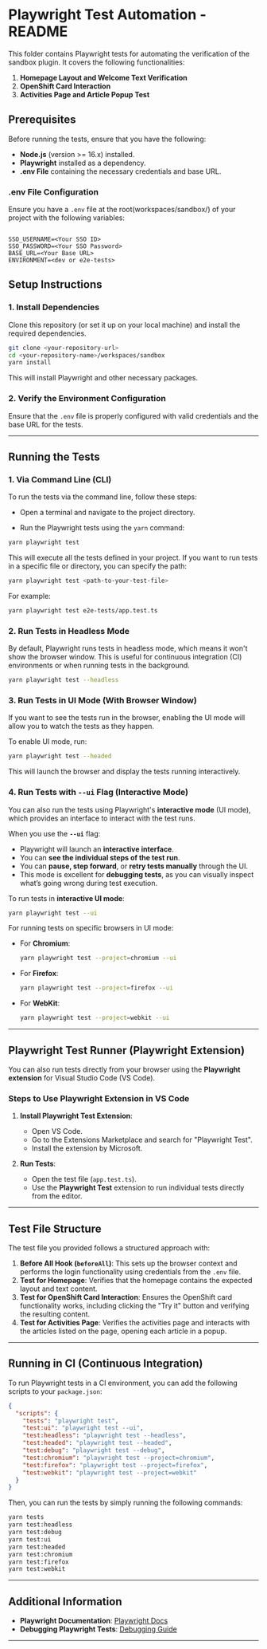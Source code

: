 # Playwright Test Automation - README

This folder contains Playwright tests for automating the verification of the sandbox plugin. It covers the following functionalities:

1. **Homepage Layout and Welcome Text Verification**
2. **OpenShift Card Interaction**
3. **Activities Page and Article Popup Test**

## Prerequisites

Before running the tests, ensure that you have the following:

- **Node.js** (version >= 16.x) installed.
- **Playwright** installed as a dependency.
- **.env File** containing the necessary credentials and base URL.

### .env File Configuration

Ensure you have a `.env` file at the root(workspaces/sandbox/) of your project with the following variables:

```

SSO_USERNAME=<Your SSO ID>
SSO_PASSWORD=<Your SSO Password>
BASE_URL=<Your Base URL>
ENVIRONMENT=<dev or e2e-tests>
```

## Setup Instructions

### 1. Install Dependencies

Clone this repository (or set it up on your local machine) and install the required dependencies.

```bash
git clone <your-repository-url>
cd <your-repository-name>/workspaces/sandbox
yarn install
```

This will install Playwright and other necessary packages.

### 2. Verify the Environment Configuration

Ensure that the `.env` file is properly configured with valid credentials and the base URL for the tests.

---

## Running the Tests

### 1. **Via Command Line (CLI)**

To run the tests via the command line, follow these steps:

- Open a terminal and navigate to the project directory.

- Run the Playwright tests using the `yarn` command:

```bash
yarn playwright test
```

This will execute all the tests defined in your project. If you want to run tests in a specific file or directory, you can specify the path:

```bash
yarn playwright test <path-to-your-test-file>
```

For example:

```bash
yarn playwright test e2e-tests/app.test.ts
```

### 2. **Run Tests in Headless Mode**

By default, Playwright runs tests in headless mode, which means it won't show the browser window. This is useful for continuous integration (CI) environments or when running tests in the background.

```bash
yarn playwright test --headless
```

### 3. **Run Tests in UI Mode (With Browser Window)**

If you want to see the tests run in the browser, enabling the UI mode will allow you to watch the tests as they happen.

To enable UI mode, run:

```bash
yarn playwright test --headed
```

This will launch the browser and display the tests running interactively.

### 4. **Run Tests with `--ui` Flag (Interactive Mode)**

You can also run the tests using Playwright's **interactive mode** (UI mode), which provides an interface to interact with the test runs.

When you use the **`--ui`** flag:

- Playwright will launch an **interactive interface**.
- You can **see the individual steps of the test run**.
- You can **pause, step forward**, or **retry tests manually** through the UI.
- This mode is excellent for **debugging tests**, as you can visually inspect what’s going wrong during test execution.

To run tests in **interactive UI mode**:

```bash
yarn playwright test --ui
```

For running tests on specific browsers in UI mode:

- For **Chromium**:

  ```bash
  yarn playwright test --project=chromium --ui
  ```

- For **Firefox**:

  ```bash
  yarn playwright test --project=firefox --ui
  ```

- For **WebKit**:

  ```bash
  yarn playwright test --project=webkit --ui
  ```

---

## Playwright Test Runner (Playwright Extension)

You can also run tests directly from your browser using the **Playwright extension** for Visual Studio Code (VS Code).

### Steps to Use Playwright Extension in VS Code

1. **Install Playwright Test Extension**:

   - Open VS Code.
   - Go to the Extensions Marketplace and search for "Playwright Test".
   - Install the extension by Microsoft.

2. **Run Tests**:

   - Open the test file (`app.test.ts`).
   - Use the **Playwright Test** extension to run individual tests directly from the editor.

---

## Test File Structure

The test file you provided follows a structured approach with:

1. **Before All Hook (`beforeAll`)**: This sets up the browser context and performs the login functionality using credentials from the `.env` file.
2. **Test for Homepage**: Verifies that the homepage contains the expected layout and text content.
3. **Test for OpenShift Card Interaction**: Ensures the OpenShift card functionality works, including clicking the "Try it" button and verifying the resulting content.
4. **Test for Activities Page**: Verifies the activities page and interacts with the articles listed on the page, opening each article in a popup.

---

## Running in CI (Continuous Integration)

To run Playwright tests in a CI environment, you can add the following scripts to your `package.json`:

```json
{
  "scripts": {
    "tests": "playwright test",
    "test:ui": "playwright test --ui",
    "test:headless": "playwright test --headless",
    "test:headed": "playwright test --headed",
    "test:debug": "playwright test --debug",
    "test:chromium": "playwright test --project=chromium",
    "test:firefox": "playwright test --project=firefox",
    "test:webkit": "playwright test --project=webkit"
  }
}
```

Then, you can run the tests by simply running the following commands:

```bash
yarn tests
yarn test:headless
yarn test:debug
yarn test:ui
yarn test:headed
yarn test:chromium
yarn test:firefox
yarn test:webkit
```

---

## Additional Information

- **Playwright Documentation**: [Playwright Docs](https://playwright.dev/)
- **Debugging Playwright Tests**: [Debugging Guide](https://playwright.dev/docs/debug)

---
